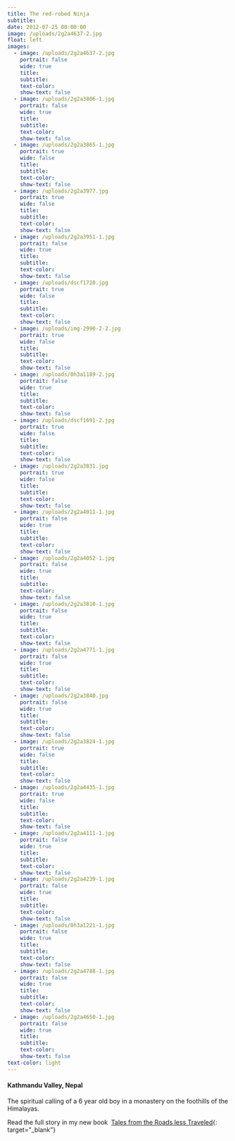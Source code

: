 ```yaml
---
title: The red-robed Ninja
subtitle:
date: 2012-07-25 00:00:00
image: /uploads/2g2a4637-2.jpg
float: left
images:
  - image: /uploads/2g2a4637-2.jpg
    portrait: false
    wide: true
    title:
    subtitle:
    text-color:
    show-text: false
  - image: /uploads/2g2a3806-1.jpg
    portrait: false
    wide: true
    title:
    subtitle:
    text-color:
    show-text: false
  - image: /uploads/2g2a3865-1.jpg
    portrait: true
    wide: false
    title:
    subtitle:
    text-color:
    show-text: false
  - image: /uploads/2g2a3977.jpg
    portrait: true
    wide: false
    title:
    subtitle:
    text-color:
    show-text: false
  - image: /uploads/2g2a3951-1.jpg
    portrait: false
    wide: true
    title:
    subtitle:
    text-color:
    show-text: false
  - image: /uploads/dscf1720.jpg
    portrait: true
    wide: false
    title:
    subtitle:
    text-color:
    show-text: false
  - image: /uploads/img-2990-2-2.jpg
    portrait: true
    wide: false
    title:
    subtitle:
    text-color:
    show-text: false
  - image: /uploads/0h3a1189-2.jpg
    portrait: false
    wide: true
    title:
    subtitle:
    text-color:
    show-text: false
  - image: /uploads/dscf1691-2.jpg
    portrait: true
    wide: false
    title:
    subtitle:
    text-color:
    show-text: false
  - image: /uploads/2g2a3831.jpg
    portrait: true
    wide: false
    title:
    subtitle:
    text-color:
    show-text: false
  - image: /uploads/2g2a4011-1.jpg
    portrait: false
    wide: true
    title:
    subtitle:
    text-color:
    show-text: false
  - image: /uploads/2g2a4052-1.jpg
    portrait: false
    wide: true
    title:
    subtitle:
    text-color:
    show-text: false
  - image: /uploads/2g2a3810-1.jpg
    portrait: false
    wide: true
    title:
    subtitle:
    text-color:
    show-text: false
  - image: /uploads/2g2a4771-1.jpg
    portrait: false
    wide: true
    title:
    subtitle:
    text-color:
    show-text: false
  - image: /uploads/2g2a3840.jpg
    portrait: false
    wide: true
    title:
    subtitle:
    text-color:
    show-text: false
  - image: /uploads/2g2a3824-1.jpg
    portrait: true
    wide: false
    title:
    subtitle:
    text-color:
    show-text: false
  - image: /uploads/2g2a4435-1.jpg
    portrait: true
    wide: false
    title:
    subtitle:
    text-color:
    show-text: false
  - image: /uploads/2g2a4111-1.jpg
    portrait: false
    wide: true
    title:
    subtitle:
    text-color:
    show-text: false
  - image: /uploads/2g2a4239-1.jpg
    portrait: false
    wide: true
    title:
    subtitle:
    text-color:
    show-text: false
  - image: /uploads/0h3a1221-1.jpg
    portrait: false
    wide: true
    title:
    subtitle:
    text-color:
    show-text: false
  - image: /uploads/2g2a4788-1.jpg
    portrait: false
    wide: true
    title:
    subtitle:
    text-color:
    show-text: false
  - image: /uploads/2g2a4650-1.jpg
    portrait: false
    wide: true
    title:
    subtitle:
    text-color:
    show-text: false
text-color: light
---
```


#### Kathmandu Valley, Nepal

The spiritual calling of a 6 year old boy in a monastery on the foothills of the Himalayas.&nbsp;

Read the full story in my new book &nbsp;[Tales from the Roads less Traveled](https://shop.pieaerts.com/collections/book){: target="_blank"}